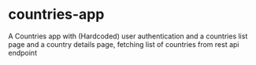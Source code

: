 # countries-app
A Countries app with (Hardcoded) user authentication and a countries list page and a country details page, fetching list of countries from rest api endpoint
